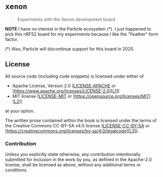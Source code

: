 # `xenon`

> Experiments with the Xenon development board

**NOTE** I have *no* interest in the Particle ecosystem (\*). I just happened to
pick this nRF52 board for my experiments because I like the "Feather" form
factor.

(\*) Also, Particle will discontinue support for this board in 2020.

## License

All source code (including code snippets) is licensed under either of

- Apache License, Version 2.0 ([LICENSE-APACHE](LICENSE-APACHE) or
  [https://www.apache.org/licenses/LICENSE-2.0][L1])
- MIT license ([LICENSE-MIT](LICENSE-MIT) or
  [https://opensource.org/licenses/MIT][L2])

[L1]: https://www.apache.org/licenses/LICENSE-2.0
[L2]: https://opensource.org/licenses/MIT

at your option.

The written prose contained within the book is licensed under the terms of the
Creative Commons CC-BY-SA v4.0 license ([LICENSE-CC-BY-SA](LICENSE-CC-BY-SA) or
[https://creativecommons.org/licenses/by-sa/4.0/legalcode][L3]).

[L3]: https://creativecommons.org/licenses/by-sa/4.0/legalcode

### Contribution

Unless you explicitly state otherwise, any contribution intentionally submitted
for inclusion in the work by you, as defined in the Apache-2.0 license, shall be
licensed as above, without any additional terms or conditions.

